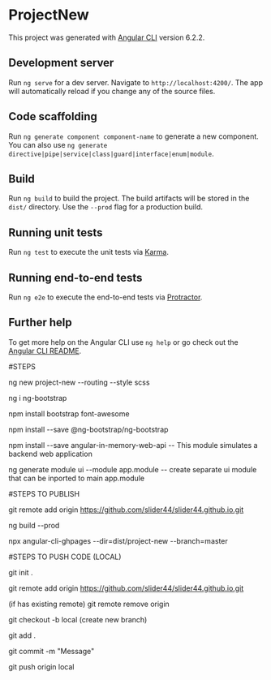 # ProjectNew

This project was generated with [Angular CLI](https://github.com/angular/angular-cli) version 6.2.2.

## Development server

Run `ng serve` for a dev server. Navigate to `http://localhost:4200/`. The app will automatically reload if you change any of the source files.

## Code scaffolding

Run `ng generate component component-name` to generate a new component. You can also use `ng generate directive|pipe|service|class|guard|interface|enum|module`.

## Build

Run `ng build` to build the project. The build artifacts will be stored in the `dist/` directory. Use the `--prod` flag for a production build.

## Running unit tests

Run `ng test` to execute the unit tests via [Karma](https://karma-runner.github.io).

## Running end-to-end tests

Run `ng e2e` to execute the end-to-end tests via [Protractor](http://www.protractortest.org/).

## Further help

To get more help on the Angular CLI use `ng help` or go check out the [Angular CLI README](https://github.com/angular/angular-cli/blob/master/README.md).


#STEPS

ng new project-new --routing --style scss

ng i ng-bootstrap

npm install bootstrap font-awesome 

npm install --save @ng-bootstrap/ng-bootstrap

npm install --save angular-in-memory-web-api -- This module simulates a backend web application

ng generate module ui --module app.module -- create separate ui module that can be inported to main app.module


#STEPS TO PUBLISH


git remote add origin https://github.com/slider44/slider44.github.io.git

ng build --prod

npx angular-cli-ghpages --dir=dist/project-new --branch=master

#STEPS TO PUSH CODE (LOCAL)

git init .

git remote add origin https://github.com/slider44/slider44.github.io.git

(if has existing remote) git remote remove origin

git checkout -b local (create new branch)

git add .

git commit -m "Message"

git push origin local